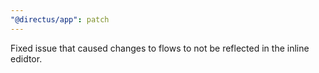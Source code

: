 ```yaml
---
"@directus/app": patch
---
```


Fixed issue that caused changes to flows to not be reflected in the inline edidtor.
